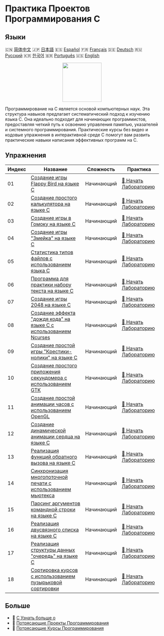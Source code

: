 # Практика Проектов Программирования C

## Языки

🇨🇳 [简体中文](README_zh.md) 🇯🇵 [日本語](README_ja.md) 🇪🇸 [Español](README_es.md) 🇫🇷 [Français](README_fr.md) 🇩🇪 [Deutsch](README_de.md) 🇷🇺 [Русский](README_ru.md) 🇰🇷 [한국어](README_ko.md) 🇧🇷 [Português](README_pt.md) 🇺🇸 [English](README.md) 

<div align="center">
<img width="128px" src="https://file.labex.io/path/GAbMWgBPUOxV.png">
</div>

Программирование на C является основой компьютерных наук. Эта структура навыков предлагает систематический подход к изучению языка C. Она идеально подходит для начинающих программистов, предоставляя четкий путь к освоению управления памятью, указателей и системного программирования. Практические курсы без видео и кодовые упражнения в интерактивной среде C помогут вам развить практические навыки написания эффективных программ на C.

## Упражнения

|   Индекс | Название                                                                                                                                               | Сложность   | Практика                                                                                                             |
|----------|--------------------------------------------------------------------------------------------------------------------------------------------------------|-------------|----------------------------------------------------------------------------------------------------------------------|
|       01 | [Создание игры Flappy Bird на языке C](https://labex.io/ru/courses/project-building-flappy-bird-using-c)                                               | Начинающий  | [🚀 Начать Лабораторию](https://labex.io/ru/courses/project-building-flappy-bird-using-c)                            |
|       02 | [Создание простого калькулятора на языке C](https://labex.io/ru/courses/project-making-a-simple-calculator-using-c)                                    | Начинающий  | [🚀 Начать Лабораторию](https://labex.io/ru/courses/project-making-a-simple-calculator-using-c)                      |
|       03 | [Создание игры в Гомоку на языке C](https://labex.io/ru/courses/project-creating-a-gomoku-game-in-c)                                                   | Начинающий  | [🚀 Начать Лабораторию](https://labex.io/ru/courses/project-creating-a-gomoku-game-in-c)                             |
|       04 | [Создание игры "Змейка" на языке C](https://labex.io/ru/courses/project-creating-a-snake-game-in-c)                                                    | Начинающий  | [🚀 Начать Лабораторию](https://labex.io/ru/courses/project-creating-a-snake-game-in-c)                              |
|       05 | [Статистика типов файлов с использованием языка C](https://labex.io/ru/courses/project-file-type-statistics-using-c)                                   | Начинающий  | [🚀 Начать Лабораторию](https://labex.io/ru/courses/project-file-type-statistics-using-c)                            |
|       06 | [Программа для практики набору текста на языке C](https://labex.io/ru/courses/project-typing-practice-program-using-c)                                 | Начинающий  | [🚀 Начать Лабораторию](https://labex.io/ru/courses/project-typing-practice-program-using-c)                         |
|       07 | [Создание игры 2048 на языке C](https://labex.io/ru/courses/project-creating-a-2048-game-in-c)                                                         | Начинающий  | [🚀 Начать Лабораторию](https://labex.io/ru/courses/project-creating-a-2048-game-in-c)                               |
|       08 | [Создание эффекта "дождя кода" на языке C с использованием Ncurses](https://labex.io/ru/courses/project-creating-a-code-rain-in-c-using-ncurses)       | Начинающий  | [🚀 Начать Лабораторию](https://labex.io/ru/courses/project-creating-a-code-rain-in-c-using-ncurses)                 |
|       09 | [Создание простой игры "Крестики-нолики" на языке C](https://labex.io/ru/courses/project-creating-a-simple-tic-tac-toe-game-in-c)                      | Начинающий  | [🚀 Начать Лабораторию](https://labex.io/ru/courses/project-creating-a-simple-tic-tac-toe-game-in-c)                 |
|       10 | [Создание простого приложения секундомера с использованием GTK](https://labex.io/ru/courses/project-create-a-simple-stopwatch-app-using-gtk)           | Начинающий  | [🚀 Начать Лабораторию](https://labex.io/ru/courses/project-create-a-simple-stopwatch-app-using-gtk)                 |
|       11 | [Создание простой анимации часов с использованием OpenGL](https://labex.io/ru/courses/project-creating-a-simple-clock-animation-using-opengl-and-glut) | Начинающий  | [🚀 Начать Лабораторию](https://labex.io/ru/courses/project-creating-a-simple-clock-animation-using-opengl-and-glut) |
|       12 | [Создание динамической анимации сердца на языке C](https://labex.io/ru/courses/project-creating-a-dynamic-heart-animation-with-c)                      | Начинающий  | [🚀 Начать Лабораторию](https://labex.io/ru/courses/project-creating-a-dynamic-heart-animation-with-c)               |
|       13 | [Реализация функций обратного вызова на языке C](https://labex.io/ru/courses/project-callback-functions)                                               | Начинающий  | [🚀 Начать Лабораторию](https://labex.io/ru/courses/project-callback-functions)                                      |
|       14 | [Синхронизация многопоточной печати с использованием мьютекса](https://labex.io/ru/courses/project-chaotic-typewriter)                                 | Начинающий  | [🚀 Начать Лабораторию](https://labex.io/ru/courses/project-chaotic-typewriter)                                      |
|       15 | [Парсинг аргументов командной строки на языке C](https://labex.io/ru/courses/project-command-line-arguments)                                           | Начинающий  | [🚀 Начать Лабораторию](https://labex.io/ru/courses/project-command-line-arguments)                                  |
|       16 | [Реализация двусвязного списка на языке C](https://labex.io/ru/courses/project-doubly-linked-list)                                                     | Начинающий  | [🚀 Начать Лабораторию](https://labex.io/ru/courses/project-doubly-linked-list)                                      |
|       17 | [Реализация структуры данных "очередь" на языке C](https://labex.io/ru/courses/project-implementing-a-queue)                                           | Начинающий  | [🚀 Начать Лабораторию](https://labex.io/ru/courses/project-implementing-a-queue)                                    |
|       18 | [Сортировка курсов с использованием пузырьковой сортировки](https://labex.io/ru/courses/project-organizing-course-list)                                | Начинающий  | [🚀 Начать Лабораторию](https://labex.io/ru/courses/project-organizing-course-list)                                  |

## Больше

- 🔗 [C Узнать больше о](https://labex.io/ru/skilltrees/c)
- 🔗 [Потрясающие Проекты Программирования](https://github.com/labex-labs/awesome-programming-projects)
- 🔗 [Потрясающие Курсы Программирования](https://github.com/labex-labs/awesome-programming-courses)

